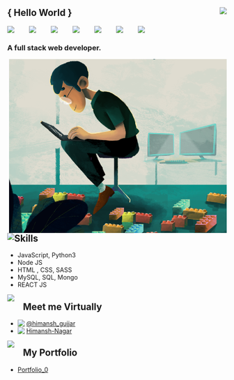 ## { Hello World }<img align="right" src="https://img.icons8.com/bubbles/50/000000/india.png"/>

<img align="left" width="50px" src="https://img.icons8.com/dusk/64/000000/h.png"/>
<img align="left" width="50px" src="https://img.icons8.com/dusk/64/000000/i.png"/>
<img align="left" width="50px" src="https://img.icons8.com/dusk/64/000000/m.png"/>
<img align="left" width="50px" src="https://img.icons8.com/dusk/64/000000/a.png"/>
<img align="left" width="50px" src="https://img.icons8.com/dusk/64/000000/n.png"/>
<img align="left" width="50px" src="https://img.icons8.com/dusk/64/000000/s.png"/>
<img align="left" width="50px" src="https://img.icons8.com/dusk/64/000000/h.png"/>

<br/>

### A full stack web developer.

<img width="500px"  align="right" src="./assets/me.png"/>

<br/>

<img align="left" src="https://img.icons8.com/nolan/40/enlightened.png" />

## Skills

- JavaScript, Python3
- Node JS
- HTML , CSS, SASS
- MySQL, SQL, Mongo
- REACT JS

<img align="left" width="36px"  src="https://img.icons8.com/color/48/000000/share-2.png"/>

## Meet me Virtually

- <img  align="left" width="20px" src="https://img.icons8.com/color/48/000000/instagram.png"/>[@himansh_gujjar](https://instagram.com/himansh_gujjar)
- <img align="left" width="20px" src="https://img.icons8.com/color/48/000000/linkedin.png"/>[Himansh-Nagar](https://www.linkedin.com/in/himansh-nagar/)


<img align="left" width="36px" src="https://img.icons8.com/color//000000/user-male-circle--v1.png"/>

## My Portfolio

- [Portfolio_0](http://dreamdesigner.glitch.me/)

